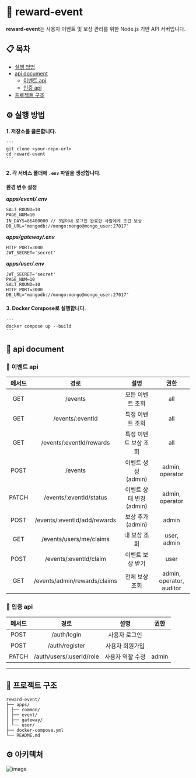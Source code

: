 # 🚀 reward-event

**reward-event**는 사용자 이벤트 및 보상 관리를 위한 Node.js 기반 API 서버입니다.

## 📋 목차

- [실행 방법](#실행-방법)
- [api document](#api-document)
    - [이벤트 api](#이벤트-api)
    - [인증 api](#인증-api)
- [프로젝트 구조](#프로젝트-구조)

## ⚙️ 실행 방법

#### 1. 저장소를 클론합니다.
    ```
    git clone <your-repo-url>
    cd reward-event
    ```
#### 2. 각 서비스 폴더에 `.env` 파일을 생성합니다.

__환경 변수 설정__

__*apps/event/.env*__
  ```
  SALT_ROUND=10
  PAGE_NUM=10
  IN_DAYS=86400000 // 3일이내 로그인 완료한 사람에게 조건 보상
  DB_URL="mongodb://mongo:mongo@mongo_user:27017"
  ```

__*apps/gateway/.env*__
  ```
  HTTP_PORT=3000
  JWT_SECRET='secret'
  ```

__*apps/user/.env*__
  ```
  JWT_SECRET='secret'
  PAGE_NUM=10
  SALT_ROUND=10
  HTTP_PORT=3000
  DB_URL="mongodb://mongo:mongo@mongo_user:27017"
  ```

#### 3. Docker Compose로 실행합니다.
    ```
    docker compose up --build
    ```


## 📝 api document

### 🎉 이벤트 api


| 메서드 | 경로 | 설명 | 권한 |
| :----: | :------------------------------------------: | :----------------------------: | :-------------------------: |
|  GET   | /events                                    | 모든 이벤트 조회                | all                        |
|  GET   | /events/:eventId                           | 특정 이벤트 조회                | all                        |
|  GET   | /events/:eventId/rewards                   | 특정 이벤트 보상 조회           | all                        |
|  POST  | /events                                    | 이벤트 생성 (admin)             | admin, operator            |
| PATCH  | /events/:eventId/status                    | 이벤트 상태 변경 (admin)        | admin, operator            |
|  POST  | /events/:eventId/add/rewards               | 보상 추가 (admin)               | admin                      |
|  GET   | /events/users/me/claims                    | 내 보상 조회                    | user, admin                |
|  POST  | /events/:eventId/claim                     | 이벤트 보상 받기                | user                       |
|  GET   | /events/admin/rewards/claims               | 전체 보상 조회                  | admin, operator, auditor   |


### 🔐 인증 api

| 메서드 | 경로 | 설명 | 권한 |
| :----: | :------------------------------------------: | :----------------------------: | :-------------------------: |
|  POST  | /auth/login                                 | 사용자 로그인                   |                            |
|  POST  | /auth/register                              | 사용자 회원가입                 |                            |
| PATCH  | /auth/users/:userId/role                    | 사용자 역할 수정                | admin                      |

---

## 📁 프로젝트 구조
```
reward-event/
├── apps/
│ ├── common/
│ ├── event/
│ ├── gateway/
│ └── user/
├── docker-compose.yml
└── README.md
```

## ⚙️ 아키텍처


![image](https://github.com/user-attachments/assets/2bca432b-6017-4106-8e8d-8086200e42ba)

